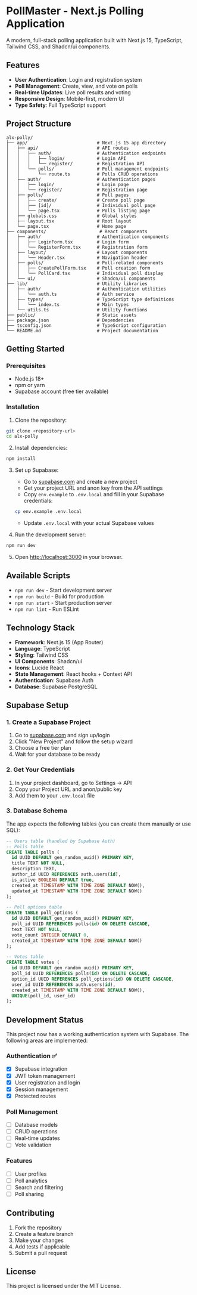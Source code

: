 # PollMaster - Next.js Polling Application

A modern, full-stack polling application built with Next.js 15, TypeScript, Tailwind CSS, and Shadcn/ui components.

## Features

- **User Authentication**: Login and registration system
- **Poll Management**: Create, view, and vote on polls
- **Real-time Updates**: Live poll results and voting
- **Responsive Design**: Mobile-first, modern UI
- **Type Safety**: Full TypeScript support

## Project Structure

```
alx-polly/
├── app/                          # Next.js 15 app directory
│   ├── api/                      # API routes
│   │   ├── auth/                 # Authentication endpoints
│   │   │   ├── login/            # Login API
│   │   │   └── register/         # Registration API
│   │   └── polls/                # Poll management endpoints
│   │       └── route.ts          # Polls CRUD operations
│   ├── auth/                     # Authentication pages
│   │   ├── login/                # Login page
│   │   └── register/             # Registration page
│   ├── polls/                    # Poll pages
│   │   ├── create/               # Create poll page
│   │   ├── [id]/                 # Individual poll page
│   │   └── page.tsx              # Polls listing page
│   ├── globals.css               # Global styles
│   ├── layout.tsx                # Root layout
│   └── page.tsx                  # Home page
├── components/                    # React components
│   ├── auth/                     # Authentication components
│   │   ├── LoginForm.tsx         # Login form
│   │   └── RegisterForm.tsx      # Registration form
│   ├── layout/                   # Layout components
│   │   └── Header.tsx            # Navigation header
│   ├── polls/                    # Poll-related components
│   │   ├── CreatePollForm.tsx    # Poll creation form
│   │   └── PollCard.tsx          # Individual poll display
│   └── ui/                       # Shadcn/ui components
├── lib/                          # Utility libraries
│   ├── auth/                     # Authentication utilities
│   │   └── auth.ts               # Auth service
│   ├── types/                    # TypeScript type definitions
│   │   └── index.ts              # Main types
│   └── utils.ts                  # Utility functions
├── public/                       # Static assets
├── package.json                  # Dependencies
├── tsconfig.json                 # TypeScript configuration
└── README.md                     # Project documentation
```

## Getting Started

### Prerequisites

- Node.js 18+ 
- npm or yarn
- Supabase account (free tier available)

### Installation

1. Clone the repository:
```bash
git clone <repository-url>
cd alx-polly
```

2. Install dependencies:
```bash
npm install
```

3. Set up Supabase:
   - Go to [supabase.com](https://supabase.com) and create a new project
   - Get your project URL and anon key from the API settings
   - Copy `env.example` to `.env.local` and fill in your Supabase credentials:
   ```bash
   cp env.example .env.local
   ```
   - Update `.env.local` with your actual Supabase values

4. Run the development server:
```bash
npm run dev
```

5. Open [http://localhost:3000](http://localhost:3000) in your browser.

## Available Scripts

- `npm run dev` - Start development server
- `npm run build` - Build for production
- `npm run start` - Start production server
- `npm run lint` - Run ESLint

## Technology Stack

- **Framework**: Next.js 15 (App Router)
- **Language**: TypeScript
- **Styling**: Tailwind CSS
- **UI Components**: Shadcn/ui
- **Icons**: Lucide React
- **State Management**: React hooks + Context API
- **Authentication**: Supabase Auth
- **Database**: Supabase PostgreSQL

## Supabase Setup

### 1. Create a Supabase Project
1. Go to [supabase.com](https://supabase.com) and sign up/login
2. Click "New Project" and follow the setup wizard
3. Choose a free tier plan
4. Wait for your database to be ready

### 2. Get Your Credentials
1. In your project dashboard, go to Settings → API
2. Copy your Project URL and anon/public key
3. Add them to your `.env.local` file

### 3. Database Schema
The app expects the following tables (you can create them manually or use SQL):

```sql
-- Users table (handled by Supabase Auth)
-- Polls table
CREATE TABLE polls (
  id UUID DEFAULT gen_random_uuid() PRIMARY KEY,
  title TEXT NOT NULL,
  description TEXT,
  author_id UUID REFERENCES auth.users(id),
  is_active BOOLEAN DEFAULT true,
  created_at TIMESTAMP WITH TIME ZONE DEFAULT NOW(),
  updated_at TIMESTAMP WITH TIME ZONE DEFAULT NOW()
);

-- Poll options table
CREATE TABLE poll_options (
  id UUID DEFAULT gen_random_uuid() PRIMARY KEY,
  poll_id UUID REFERENCES polls(id) ON DELETE CASCADE,
  text TEXT NOT NULL,
  vote_count INTEGER DEFAULT 0,
  created_at TIMESTAMP WITH TIME ZONE DEFAULT NOW()
);

-- Votes table
CREATE TABLE votes (
  id UUID DEFAULT gen_random_uuid() PRIMARY KEY,
  poll_id UUID REFERENCES polls(id) ON DELETE CASCADE,
  option_id UUID REFERENCES poll_options(id) ON DELETE CASCADE,
  user_id UUID REFERENCES auth.users(id),
  created_at TIMESTAMP WITH TIME ZONE DEFAULT NOW(),
  UNIQUE(poll_id, user_id)
);
```

## Development Status

This project now has a working authentication system with Supabase. The following areas are implemented:

### Authentication ✅
- [x] Supabase integration
- [x] JWT token management
- [x] User registration and login
- [x] Session management
- [x] Protected routes

### Poll Management
- [ ] Database models
- [ ] CRUD operations
- [ ] Real-time updates
- [ ] Vote validation

### Features
- [ ] User profiles
- [ ] Poll analytics
- [ ] Search and filtering
- [ ] Poll sharing

## Contributing

1. Fork the repository
2. Create a feature branch
3. Make your changes
4. Add tests if applicable
5. Submit a pull request

## License

This project is licensed under the MIT License.
